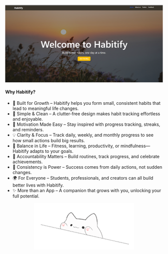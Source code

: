 ![alt text](https://raw.githubusercontent.com/sakshisawant22/habitfy/refs/heads/main/assest/img/ss.png)





####         Why Habitify?
-   🌱 Built for Growth – Habitify helps you form small, consistent habits that lead to meaningful life changes.
-   🎯 Simple & Clean – A clutter-free design makes habit tracking effortless and enjoyable.
-   🚀 Motivation Made Easy – Stay inspired with progress tracking, streaks, and reminders.
-   💡 Clarity & Focus – Track daily, weekly, and monthly progress to see how small actions build big results.
-   🧘 Balance in Life – Fitness, learning, productivity, or mindfulness—Habitify adapts to your goals.
-   🤝 Accountability Matters – Build routines, track progress, and celebrate achievements.
-   🔑 Consistency is Power – Success comes from daily actions, not sudden changes.
-   🌍 For Everyone – Students, professionals, and creators can all build better lives with Habitify.
-   ✨ More than an App – A companion that grows with you, unlocking your full potential.

<p align="center">
  <img src="https://raw.githubusercontent.com/AggressiveUser/AggressiveUser/main/happy.gif" alt="AggressiveUser" width=320 height=150>
</p>